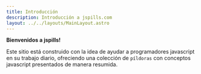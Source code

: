 ```yaml
---
title: Introducción
description: Introducción a jspills.com
layout: ../../layouts/MainLayout.astro
---
```


**Bienvenidos a jspills!**

Este sitio está construido con la idea de ayudar a programadores javascript en su trabajo diario, ofreciendo una colección de `píldoras` con conceptos javascript presentados de manera resumida.